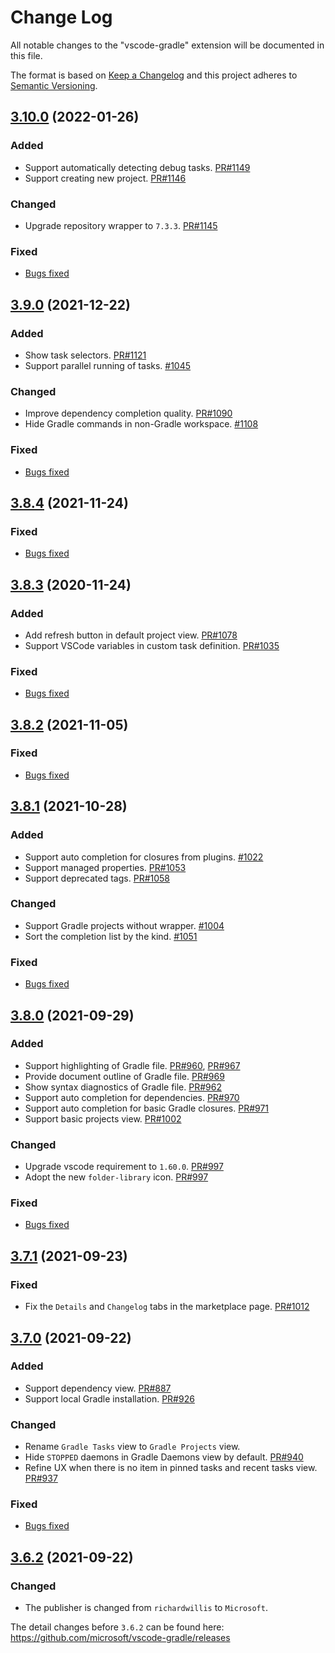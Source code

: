 # Change Log
All notable changes to the "vscode-gradle" extension will be documented in this file.

The format is based on [Keep a Changelog](http://keepachangelog.com/en/1.0.0/)
and this project adheres to [Semantic Versioning](http://semver.org/spec/v2.0.0.html).

## [3.10.0](https://github.com/microsoft/vscode-gradle/compare/3.9.0...3.10.0) (2022-01-26)

### Added
- Support automatically detecting debug tasks. [PR#1149](https://github.com/microsoft/vscode-gradle/pull/1149)
- Support creating new project. [PR#1146](https://github.com/microsoft/vscode-gradle/pull/1146)

### Changed
- Upgrade repository wrapper to `7.3.3`. [PR#1145](https://github.com/microsoft/vscode-gradle/pull/1145)

### Fixed
- [Bugs fixed](https://github.com/microsoft/vscode-gradle/issues?q=is%3Aissue+label%3Abug+milestone%3A%22January+2022%22+is%3Aclosed)

## [3.9.0](https://github.com/microsoft/vscode-gradle/compare/3.8.4...3.9.0) (2021-12-22)
### Added
- Show task selectors. [PR#1121](https://github.com/microsoft/vscode-gradle/pull/1121)
- Support parallel running of tasks. [#1045](https://github.com/microsoft/vscode-gradle/issues/1045)

### Changed
- Improve dependency completion quality. [PR#1090](https://github.com/microsoft/vscode-gradle/pull/1090)
- Hide Gradle commands in non-Gradle workspace. [#1108](https://github.com/microsoft/vscode-gradle/issues/1108)

### Fixed
- [Bugs fixed](https://github.com/microsoft/vscode-gradle/issues?q=is%3Aissue+label%3Abug+milestone%3A%22December+2021%22+is%3Aclosed)

## [3.8.4](https://github.com/microsoft/vscode-gradle/compare/3.8.3...3.8.4) (2021-11-24)
### Fixed
- [Bugs fixed](https://github.com/microsoft/vscode-gradle/issues?q=is%3Aissue+label%3Abug+milestone%3A3.8.4+is%3Aclosed)

## [3.8.3](https://github.com/microsoft/vscode-gradle/compare/3.8.2...3.8.3) (2020-11-24)
### Added
- Add refresh button in default project view. [PR#1078](https://github.com/microsoft/vscode-gradle/pull/1078)
- Support VSCode variables in custom task definition. [PR#1035](https://github.com/microsoft/vscode-gradle/pull/1035)

### Fixed
- [Bugs fixed](https://github.com/microsoft/vscode-gradle/issues?q=is%3Aissue+label%3Abug+milestone%3A3.8.3+is%3Aclosed)

## [3.8.2](https://github.com/microsoft/vscode-gradle/compare/3.8.1...3.8.2) (2021-11-05)
### Fixed
- [Bugs fixed](https://github.com/microsoft/vscode-gradle/issues?q=is%3Aissue+label%3Abug+milestone%3A3.8.2+is%3Aclosed)

## [3.8.1](https://github.com/microsoft/vscode-gradle/compare/3.8.0...3.8.1) (2021-10-28)
### Added
- Support auto completion for closures from plugins. [#1022](https://github.com/microsoft/vscode-gradle/issues/1022)
- Support managed properties. [PR#1053](https://github.com/microsoft/vscode-gradle/pull/1053)
- Support deprecated tags. [PR#1058](https://github.com/microsoft/vscode-gradle/pull/1058)

### Changed
- Support Gradle projects without wrapper. [#1004](https://github.com/microsoft/vscode-gradle/issues/1004)
- Sort the completion list by the kind. [#1051](https://github.com/microsoft/vscode-gradle/issues/1051)

### Fixed
- [Bugs fixed](https://github.com/microsoft/vscode-gradle/issues?q=is%3Aissue+label%3Abug+milestone%3A3.8.1+is%3Aclosed)

## [3.8.0](https://github.com/microsoft/vscode-gradle/compare/3.7.1...3.8.0) (2021-09-29)
### Added
- Support highlighting of Gradle file. [PR#960](https://github.com/microsoft/vscode-gradle/pull/960), [PR#967](https://github.com/microsoft/vscode-gradle/pull/967)
- Provide document outline of Gradle file. [PR#969](https://github.com/microsoft/vscode-gradle/pull/969)
- Show syntax diagnostics of Gradle file. [PR#962](https://github.com/microsoft/vscode-gradle/pull/962)
- Support auto completion for dependencies. [PR#970](https://github.com/microsoft/vscode-gradle/pull/970)
- Support auto completion for basic Gradle closures. [PR#971](https://github.com/microsoft/vscode-gradle/pull/971)
- Support basic projects view. [PR#1002](https://github.com/microsoft/vscode-gradle/pull/1002)

### Changed
- Upgrade vscode requirement to `1.60.0`. [PR#997](https://github.com/microsoft/vscode-gradle/pull/997)
- Adopt the new `folder-library` icon. [PR#997](https://github.com/microsoft/vscode-gradle/pull/997)

### Fixed
- [Bugs fixed](https://github.com/microsoft/vscode-gradle/issues?q=is%3Aissue+label%3Abug+milestone%3A3.8.0+is%3Aclosed)

## [3.7.1](https://github.com/microsoft/vscode-gradle/compare/3.7.0...3.7.1) (2021-09-23)
### Fixed
- Fix the `Details` and `Changelog` tabs in the marketplace page. [PR#1012](https://github.com/microsoft/vscode-gradle/pull/1012)


## [3.7.0](https://github.com/microsoft/vscode-gradle/compare/3.6.2...3.7.0) (2021-09-22)
### Added
- Support dependency view. [PR#887](https://github.com/microsoft/vscode-gradle/pull/887)
- Support local Gradle installation. [PR#926](https://github.com/microsoft/vscode-gradle/pull/926)

### Changed
- Rename `Gradle Tasks` view to `Gradle Projects` view.
- Hide `STOPPED` daemons in Gradle Daemons view by default. [PR#940](https://github.com/microsoft/vscode-gradle/pull/940)
- Refine UX when there is no item in pinned tasks and recent tasks view. [PR#937](https://github.com/microsoft/vscode-gradle/pull/937)

### Fixed
- [Bugs fixed](https://github.com/microsoft/vscode-gradle/issues?q=is%3Aissue+label%3Abug+milestone%3A3.7.0+is%3Aclosed)

## [3.6.2](https://github.com/microsoft/vscode-gradle/compare/3.6.1...3.6.2) (2021-09-22)
### Changed
- The publisher is changed from `richardwillis` to `Microsoft`.

The detail changes before `3.6.2` can be found here: https://github.com/microsoft/vscode-gradle/releases
